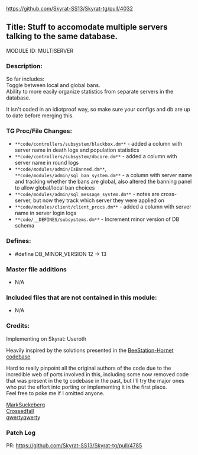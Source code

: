 <https://github.com/Skyrat-SS13/Skyrat-tg/pull/4032>

## Title: Stuff to accomodate multiple servers talking to the same database.

MODULE ID: MULTISERVER

### Description:

So far includes:  
Toggle between local and global bans.  
Ability to more easily organize statistics from separate servers in the database.

It isn't coded in an idiotproof way, so make sure your configs and db are up to date before merging this.

### TG Proc/File Changes:

- `**code/controllers/subsystem/blackbox.dm**` - added a column with server name in death logs and population statistics
- `**code/controllers/subsystem/dbcore.dm**` - added a column with server name in round logs
- `**code/modules/admin/IsBanned.dm**`, `**code/modules/admin/sql_ban_system.dm**` - a column with server name and tracking whether the bans are global, also altered the banning panel to allow global/local ban choices
- `**code/modules/admin/sql_message_system.dm**` - notes are cross-server, but now they track which server they were applied on
- `**code/modules/client/client_procs.dm**` - added a column with server name in server login logs
- `**code/__DEFINES/subsystems.dm**` - Increment minor version of DB schema

### Defines:

- #define DB_MINOR_VERSION 12 -> 13

### Master file additions

- N/A

### Included files that are not contained in this module:

- N/A

### Credits:

Implementing on Skyrat: Useroth

Heavily inspired by the solutions presented in the [BeeStation-Hornet codebase](https://github.com/BeeStation/BeeStation-Hornet)

Hard to really pinpoint all the original authors of the code due to the incredible web of ports involved in this, including some now removed code that was present in the tg codebase in the past, but I'll try the major ones who put the effort into porting or implementing it in the first place.  
Feel free to poke me if I omitted anyone.

[MarkSuckeberg](https://github.com/MarkSuckerberg)  
[Crossedfall](https://github.com/Crossedfall)  
[qwertyqwerty](https://github.com/qwertyquerty)

### Patch Log

PR: https://github.com/Skyrat-SS13/Skyrat-tg/pull/4785
